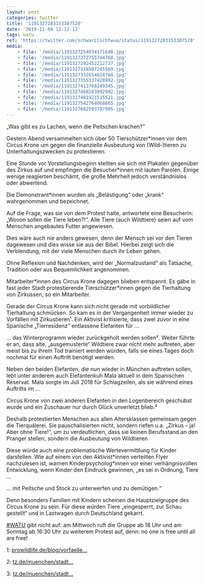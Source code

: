 ```yaml
---
layout: post
categories: twitter
title: '1191327283153387520'
date: '2019-11-04 12:12:12'
tags: watu
ref: 'https://twitter.com/schwarzlichtwue/status/1191327283153387520'
media:
    - file: '/media/1191327254934171648.jpg'
    - file: '/media/1191327272755744768.jpg'
    - file: '/media/1191327292452212737.jpg'
    - file: '/media/1191327318507245569.jpg'
    - file: '/media/1191327332654624768.jpg'
    - file: '/media/1191327355337428992.jpg'
    - file: '/media/1191327413768249345.jpg'
    - file: '/media/1191327460283092992.jpg'
    - file: '/media/1191327481921515521.jpg'
    - file: '/media/1191327542764068865.jpg'
    - file: '/media/1191327682593787905.jpg'
---
```

„Was gibt es zu Lachen, wenn die Peitschen krachen?“



Gestern Abend versammelten sich über 50 Tierschützer\*innen vor dem Circus Krone um gegen die finanzielle Ausbeutung von (Wild-)tieren zu Unterhaltungszwecken zu protestieren.

  


Eine Stunde vor Vorstellungsbeginn stellten sie sich mit Plakaten gegenüber des Zirkus auf und empfingen die Besucher\*innen mit lauten Parolen. Einige wenige reagierten beschämt, die große Mehrheit jedoch verständnislos oder abwertend.  


Die Demonstrant\*innen wurden als „Belästigung“ oder „krank“ wahrgenommen und bezeichnet.



Auf die Frage, was sie von dem Protest halte, antwortete eine Besucherin: „Wovon sollen die Tiere leben?!“. Alle Tiere (auch Wildtiere) seien auf vom Menschen angebautes Futter angewiesen.  


Dies wäre auch nie anders gewesen, denn der Mensch sei vor den Tieren dagewesen und dies wisse sie aus der Bibel. Hierbei zeigt sich die Verblendung, mit der viele Menschen durch ihr Leben gehen.  


Ohne Reflexion und Nachdenken, wird der „Normalzustand“ als Tatsache, Tradition oder aus Bequemlichkeit angenommen.  


Mitarbeiter\*innen des Circus Krone dagegen blieben entspannt. Es gäbe in fast jeder Stadt protestierende Tierschützer\*innen gegen die Tierhaltung von Zirkussen, so ein Mitarbeiter. 


Gerade der Circus Krone kann sich nicht gerade mit vorbildlicher Tierhaltung schmücken. So kam es in der Vergangenheit immer wieder zu Vorfällen mit Zirkustieren¹. Ein Aktivist kritisierte, dass zwei zuvor in eine Spanische „Tierresidenz“ entlassene Elefanten für … 


… das Winterprogramm wieder zurückgeholt werden sollen². Weiter führte er an, dass alte, „ausgemusterte“ Wildtiere zwar nicht mehr auftreten, aber meist bis zu ihrem Tod trainiert werden würden, falls sie eines Tages doch nochmal für einen Auftritt benötigt werden. 


Neben den beiden Elefanten, die nun wieder in München auftreten sollen, lebt unter anderem auch Elefantenkuh Mala aktuell in dem Spanischen Reservat. Mala sorgte im Juli 2018 für Schlagzeilen, als sie während eines Auftritts im … 


Circus Krone von zwei anderen Elefanten in den Logenbereich geschubst wurde und ein Zuschauer nur durch Glück unverletzt blieb.³ 


Deshalb protestierten Menschen aus allen Altersklassen gemeinsam gegen die Tierquälerei. Sie pauschalisierten nicht, sondern riefen u.a. „Zirkus – ja! Aber ohne Tiere!“, um zu verdeutlichen, dass sie keinen Berufsstand an den Pranger stellen, sondern die Ausbeutung von Wildtieren 


Diese würde auch eine problematische Wertevermittlung für Kinder darstellen. Wie auf einem von den Aktivist\*innen verteilten Flyer nachzulesen ist, warnen Kinderpsycholog\*innen vor einer verhängnisvollen Entwicklung, wenn Kinder den Eindruck gewinnen, „es sei in Ordnung, Tiere … 


… mit Peitsche und Stock zu unterwerfen und zu demütigen.“



Denn besonders Familien mit Kindern scheinen die Hauptzielgruppe des Circus Krone zu sein. Für diese würden Tiere „eingesperrt, zur Schau gestellt“ und in Lastwagen durch Deutschland gekarrt. 


[#WATU](/t/watu) gibt nicht auf: am Mittwoch ruft die Gruppe ab 18 Uhr und am Sonntag ab 16:30 Uhr zu weiterem Protest auf, denn: no one is free until all are free!  



1: [prowildlife.de/blog/vorfaelle…](https://www.prowildlife.de/blog/vorfaelle-mit-wildtieren-im-circus-krone/)

2: [tz.de/muenchen/stadt…](https://www.tz.de/muenchen/stadt/unfall-beim-circus-krone-elefantenkuh-stuerzt-auf-zuschauer-10011658.html) 

3: [tz.de/muenchen/stadt…](https://www.tz.de/muenchen/stadt/unfall-beim-circus-krone-elefantenkuh-stuerzt-auf-zuschauer-10011658.html) 

